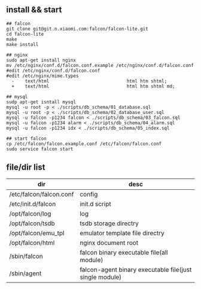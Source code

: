 ## install && start

```
## falcon
git clone git@git.n.xiaomi.com:falcon/falcon-lite.git
cd falcon-lite
make
make install

## nginx
sudo apt-get install nginx
mv /etc/nginx/conf.d/falcon.conf.example /etc/nginx/conf.d/falcon.conf
#edit /etc/nginx/conf.d/falcon.conf
#edit /etc/nginx/mime.types
  -    text/html                             html htm shtml;
  +    text/html                             html htm shtml md;

## mysql
sudp apt-get isntall mysql
mysql -u root -p < ./scripts/db_schema/01_database.sql
mysql -u root -p < ./scripts/db_schema/02_database_user.sql
mysql -u falcon -p1234 falcon < ./scripts/db_schema/03_falcon.sql
mysql -u falcon -p1234 alarm < ./scripts/db_schema/04_alarm.sql
mysql -u falcon -p1234 idx < ./scripts/db_schema/05_index.sql

## start falcon
cp /etc/falcon/falcon.example.conf /etc/falcon/falcon.conf
sudo service falcon start
```

## file/dir list

dir 			| desc
--  			| --
/etc/falcon/falcon.conf	| config
/etc/init.d/falcon	| init.d script
/opt/falcon/log		| log
/opt/falcon/tsdb	| tsdb storage directry
/opt/falcon/emu_tpl	| emulator template file directry
/opt/falcon/html	| nginx document root
/sbin/falcon		| falcon binary executable file(all module)
/sbin/agent		| falcon-agent binary executable file(just single module)


